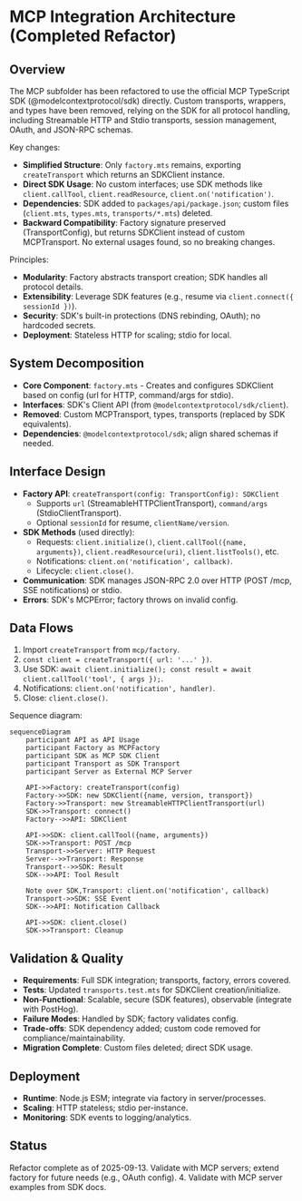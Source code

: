 # MCP Integration Architecture (Completed Refactor)

## Overview
The MCP subfolder has been refactored to use the official MCP TypeScript SDK (@modelcontextprotocol/sdk) directly. Custom transports, wrappers, and types have been removed, relying on the SDK for all protocol handling, including Streamable HTTP and Stdio transports, session management, OAuth, and JSON-RPC schemas.

Key changes:
- **Simplified Structure**: Only `factory.mts` remains, exporting `createTransport` which returns an SDKClient instance.
- **Direct SDK Usage**: No custom interfaces; use SDK methods like `client.callTool`, `client.readResource`, `client.on('notification')`.
- **Dependencies**: SDK added to `packages/api/package.json`; custom files (`client.mts`, `types.mts`, `transports/*.mts`) deleted.
- **Backward Compatibility**: Factory signature preserved (TransportConfig), but returns SDKClient instead of custom MCPTransport. No external usages found, so no breaking changes.

Principles:
- **Modularity**: Factory abstracts transport creation; SDK handles all protocol details.
- **Extensibility**: Leverage SDK features (e.g., resume via `client.connect({ sessionId })`).
- **Security**: SDK's built-in protections (DNS rebinding, OAuth); no hardcoded secrets.
- **Deployment**: Stateless HTTP for scaling; stdio for local.

## System Decomposition
- **Core Component**: `factory.mts` - Creates and configures SDKClient based on config (url for HTTP, command/args for stdio).
- **Interfaces**: SDK's Client API (from `@modelcontextprotocol/sdk/client`).
- **Removed**: Custom MCPTransport, types, transports (replaced by SDK equivalents).
- **Dependencies**: `@modelcontextprotocol/sdk`; align shared schemas if needed.

## Interface Design
- **Factory API**: `createTransport(config: TransportConfig): SDKClient`
  - Supports `url` (StreamableHTTPClientTransport), `command/args` (StdioClientTransport).
  - Optional `sessionId` for resume, `clientName/version`.
- **SDK Methods** (used directly):
  - Requests: `client.initialize()`, `client.callTool({name, arguments})`, `client.readResource(uri)`, `client.listTools()`, etc.
  - Notifications: `client.on('notification', callback)`.
  - Lifecycle: `client.close()`.
- **Communication**: SDK manages JSON-RPC 2.0 over HTTP (POST /mcp, SSE notifications) or stdio.
- **Errors**: SDK's MCPError; factory throws on invalid config.

## Data Flows
1. Import `createTransport` from `mcp/factory`.
2. `const client = createTransport({ url: '...' })`.
3. Use SDK: `await client.initialize(); const result = await client.callTool('tool', { args });`.
4. Notifications: `client.on('notification', handler)`.
5. Close: `client.close()`.

Sequence diagram:
```mermaid
sequenceDiagram
    participant API as API Usage
    participant Factory as MCPFactory
    participant SDK as MCP SDK Client
    participant Transport as SDK Transport
    participant Server as External MCP Server

    API->>Factory: createTransport(config)
    Factory->>SDK: new SDKClient({name, version, transport})
    Factory->>Transport: new StreamableHTTPClientTransport(url)
    SDK->>Transport: connect()
    Factory-->>API: SDKClient

    API->>SDK: client.callTool({name, arguments})
    SDK->>Transport: POST /mcp
    Transport->>Server: HTTP Request
    Server-->>Transport: Response
    Transport-->>SDK: Result
    SDK-->>API: Tool Result

    Note over SDK,Transport: client.on('notification', callback)
    Transport->>SDK: SSE Event
    SDK-->>API: Notification Callback

    API->>SDK: client.close()
    SDK->>Transport: Cleanup
```

## Validation & Quality
- **Requirements**: Full SDK integration; transports, factory, errors covered.
- **Tests**: Updated `transports.test.mts` for SDKClient creation/initialize.
- **Non-Functional**: Scalable, secure (SDK features), observable (integrate with PostHog).
- **Failure Modes**: Handled by SDK; factory validates config.
- **Trade-offs**: SDK dependency added; custom code removed for compliance/maintainability.
- **Migration Complete**: Custom files deleted; direct SDK usage.

## Deployment
- **Runtime**: Node.js ESM; integrate via factory in server/processes.
- **Scaling**: HTTP stateless; stdio per-instance.
- **Monitoring**: SDK events to logging/analytics.

## Status
Refactor complete as of 2025-09-13. Validate with MCP servers; extend factory for future needs (e.g., OAuth config).
4. Validate with MCP server examples from SDK docs.